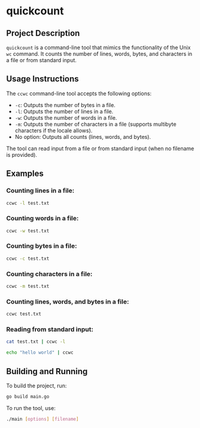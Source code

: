 # quickcount

## Project Description

`quickcount` is a command-line tool that mimics the functionality of the Unix `wc` command. It counts the number of lines, words, bytes, and characters in a file or from standard input.

## Usage Instructions

The `ccwc` command-line tool accepts the following options:

-   `-c`: Outputs the number of bytes in a file.
-   `-l`: Outputs the number of lines in a file.
-   `-w`: Outputs the number of words in a file.
-   `-m`: Outputs the number of characters in a file (supports multibyte characters if the locale allows).
-   No option: Outputs all counts (lines, words, and bytes).

The tool can read input from a file or from standard input (when no filename is provided).

## Examples

### Counting lines in a file:

```bash
ccwc -l test.txt
```

### Counting words in a file:

```bash
ccwc -w test.txt
```

### Counting bytes in a file:

```bash
ccwc -c test.txt
```

### Counting characters in a file:

```bash
ccwc -m test.txt
```

### Counting lines, words, and bytes in a file:

```bash
ccwc test.txt
```

### Reading from standard input:

```bash
cat test.txt | ccwc -l
```

```bash
echo "hello world" | ccwc
```

## Building and Running

To build the project, run:

```bash
go build main.go
```

To run the tool, use:

```bash
./main [options] [filename]
